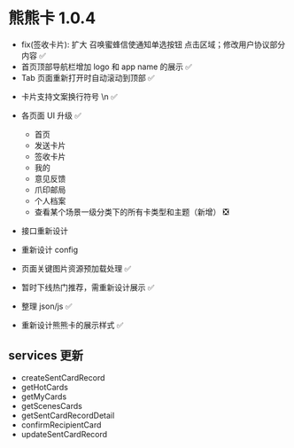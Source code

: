 # 熊熊卡 1.0.4

-   fix(签收卡片): 扩大 召唤蜜蜂信使通知单选按钮 点击区域；修改用户协议部分内容 ✅
-   首页顶部导航栏增加 logo 和 app name 的展示 ✅
-   Tab 页面重新打开时自动滚动到顶部 ✅
<!-- 以上已上线 -->
-   卡片支持文案换行符号 \n ✅
-   各页面 UI 升级 ✅

    -   首页
    -   发送卡片
    -   签收卡片
    -   我的
    -   意见反馈
    -   爪印邮局
    -   个人档案
    -   查看某个场景一级分类下的所有卡类型和主题（新增） ❎

-   接口重新设计
-   重新设计 config
-   页面关键图片资源预加载处理 ✅
-   暂时下线热门推荐，需重新设计展示 ✅
-   整理 json/js ✅

-   重新设计熊熊卡的展示样式 ✅

## services 更新

-   createSentCardRecord
-   getHotCards
-   getMyCards
-   getScenesCards
-   getSentCardRecordDetail
-   confirmRecipientCard
-   updateSentCardRecord
